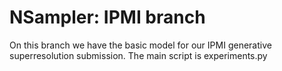 # NSampler: IPMI branch
On this branch we have the basic model for our IPMI generative superresolution submission. The main script is experiments.py
